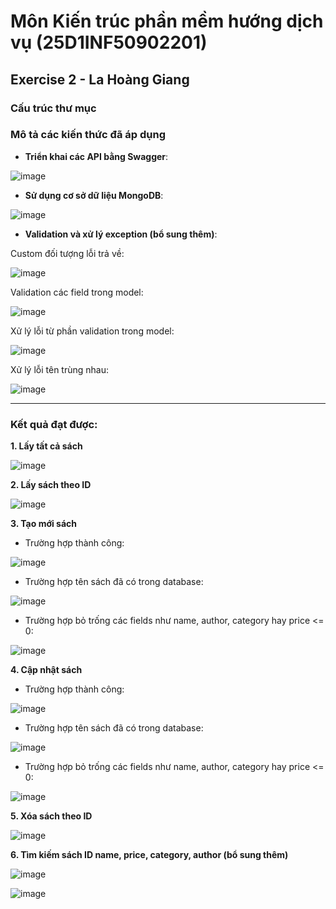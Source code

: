 # Môn Kiến trúc phần mềm hướng dịch vụ (25D1INF50902201)

## Exercise 2 - La Hoàng Giang

### Cấu trúc thư mục



### Mô tả các kiến thức đã áp dụng 

- **Triển khai các API bằng Swagger**:
  
![image](https://github.com/user-attachments/assets/fc687541-7a61-49dc-8af6-404185ca11a7)

- **Sử dụng cơ sở dữ liệu MongoDB**:

![image](https://github.com/user-attachments/assets/17cbacf0-57fc-4264-ba6e-21f495d95de3)

- **Validation và xử lý exception (bổ sung thêm)**:

Custom đối tượng lỗi trả về:

![image](https://github.com/user-attachments/assets/f77f4ec1-b933-476c-9d9c-a5dd54097411)

Validation các field trong model:

![image](https://github.com/user-attachments/assets/a69cf279-674f-44cc-b59c-1b17c8e94dfb)

Xử lý lỗi từ phần validation trong model:

![image](https://github.com/user-attachments/assets/1d99a22a-0dca-47ed-9ab9-b46e51130278)

Xử lý lỗi tên trùng nhau:

![image](https://github.com/user-attachments/assets/5981965d-34db-49f2-a672-8edf320cbc1f)

***

### Kết quả đạt được:
  
**1. Lấy tất cả sách**
   
![image](https://github.com/user-attachments/assets/698b0789-59a0-4c94-8cd0-53d5cfea2775)

**2. Lấy sách theo ID**
   
![image](https://github.com/user-attachments/assets/07d7ba0d-44fd-4d87-a00f-6ecc3d484fc4)

**3. Tạo mới sách**
   
- Trường hợp thành công:
  
![image](https://github.com/user-attachments/assets/5569a925-ea00-4c2d-a4f9-fd8cff8addf8)

- Trường hợp tên sách đã có trong database:
  
![image](https://github.com/user-attachments/assets/10832026-4220-4af5-8af2-cf60ab2325c8)

- Trường hợp bỏ trống các fields như name, author, category hay price <= 0:
  
![image](https://github.com/user-attachments/assets/15522218-8b5d-428a-92da-91b8edc8bffd)

**4. Cập nhật sách**

- Trường hợp thành công:
  
![image](https://github.com/user-attachments/assets/fdfbd4f1-e2f7-45fe-9aae-4a6b973b2fc2)

- Trường hợp tên sách đã có trong database:
  
![image](https://github.com/user-attachments/assets/5260c05a-9081-47b3-92dc-0e058501e34f)

- Trường hợp bỏ trống các fields như name, author, category hay price <= 0:
  
![image](https://github.com/user-attachments/assets/fa08e407-880d-4e27-bf35-e31163647046)

**5. Xóa sách theo ID**

![image](https://github.com/user-attachments/assets/c35e32e2-1eb9-40c8-8451-530dd593d488)

**6. Tìm kiếm sách ID name, price, category, author (bổ sung thêm)**

![image](https://github.com/user-attachments/assets/7a37ca21-2fb8-495a-beb8-646c166dc474)

![image](https://github.com/user-attachments/assets/213963dd-fa80-4d58-b5cc-4831e936add0)

